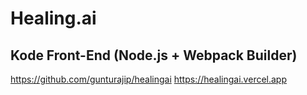 # Healing.ai

## Kode Front-End (Node.js + Webpack Builder)
https://github.com/gunturajip/healingai
https://healingai.vercel.app
